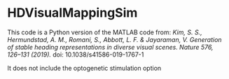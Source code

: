 # HDVisualMappingSim

This code is a Python version of the MATLAB code from:
_Kim, S. S., Hermundstad, A. M., Romani, S., Abbott, L. F. & Jayaraman, V. Generation of stable heading representations in diverse visual scenes. Nature 576, 126–131 (2019)._
doi: 10.1038/s41586-019-1767-1

It does not include the optogenetic stimulation option
